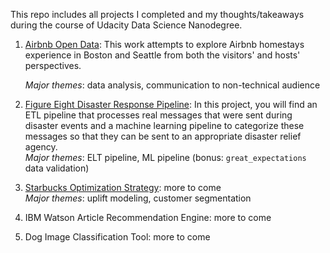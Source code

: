 This repo includes all projects I completed and my thoughts/takeaways during the course of Udacity Data Science Nanodegree.

1. [Airbnb Open Data](airbnb_supply_demand): This work attempts to explore Airbnb homestays experience in Boston and Seattle from both the visitors' and hosts' perspectives.  

    *Major themes*: data analysis, communication to non-technical audience
2. [Figure Eight Disaster Response Pipeline](figure8_disaster_response_pipelines): In this project, you will find an ETL pipeline that processes real messages that were sent during disaster events and a machine learning pipeline to categorize these messages so that they can be sent to an appropriate disaster relief agency.  
    *Major themes*: ELT pipeline, ML pipeline (bonus: `great_expectations` data validation)
     
3. [Starbucks Optimization Strategy](starbucks_optimization_strategy): more to come  
    *Major themes*: uplift modeling, customer segmentation
    
4. IBM Watson Article Recommendation Engine: more to come
5. Dog Image Classification Tool: more to come
